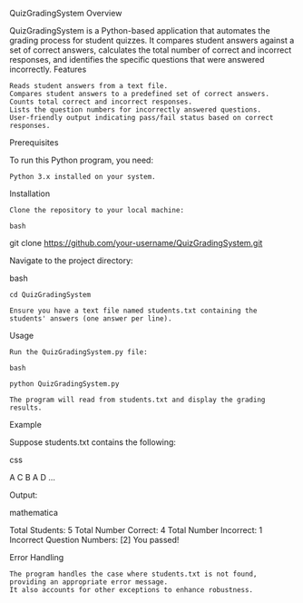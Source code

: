 QuizGradingSystem
Overview

QuizGradingSystem is a Python-based application that automates the grading process for student quizzes. It compares student answers against a set of correct answers, calculates the total number of correct and incorrect responses, and identifies the specific questions that were answered incorrectly.
Features

    Reads student answers from a text file.
    Compares student answers to a predefined set of correct answers.
    Counts total correct and incorrect responses.
    Lists the question numbers for incorrectly answered questions.
    User-friendly output indicating pass/fail status based on correct responses.

Prerequisites

To run this Python program, you need:

    Python 3.x installed on your system.

Installation

    Clone the repository to your local machine:

    bash

git clone https://github.com/your-username/QuizGradingSystem.git

Navigate to the project directory:

bash

    cd QuizGradingSystem

    Ensure you have a text file named students.txt containing the students' answers (one answer per line).

Usage

    Run the QuizGradingSystem.py file:

    bash

    python QuizGradingSystem.py

    The program will read from students.txt and display the grading results.

Example

Suppose students.txt contains the following:

css

A
C
B
A
D
...

Output:

mathematica

Total Students: 5
Total Number Correct: 4
Total Number Incorrect: 1
Incorrect Question Numbers: [2]
You passed!

Error Handling

    The program handles the case where students.txt is not found, providing an appropriate error message.
    It also accounts for other exceptions to enhance robustness.

